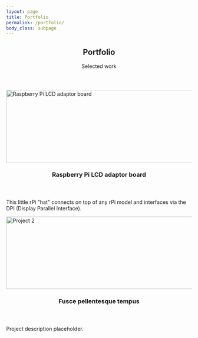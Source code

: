 ```yaml
---
layout: page
title: Portfolio
permalink: /portfolio/
body_class: subpage
---
```


<header class="align-center">
  <h2>Portfolio</h2>
  <p>Selected work</p>
</header>

<div class="flex flex-2">
  <article>
    <div class="image fit">
      <img src="{{ '/images/rPI_KOE_LCD_Board.png' | relative_url }}" alt="Raspberry Pi LCD adaptor board" width="576" height="196">
    </div>
    <header>
      <h3>Raspberry Pi LCD adaptor board</h3>
    </header>
    <p>This little rPi "hat" connects on top of any rPi model and interfaces via the DPI (Display Parallel Interface).</p>
  </article>
  <article>
    <div class="image fit">
      <img src="{{ '/images/BMC_banner.jpg' | relative_url }}" alt="Project 2" width="576" height="196">
    </div>
    <header>
      <h3>Fusce pellentesque tempus</h3>
    </header>
    <p>Project description placeholder.</p>
  </article>
</div>
